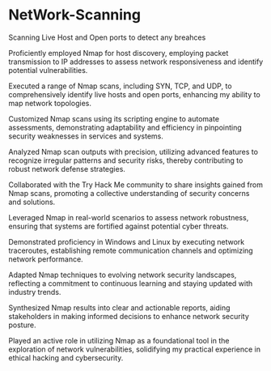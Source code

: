 # NetWork-Scanning
Scanning Live Host and Open ports to detect any breahces

Proficiently employed Nmap for host discovery, employing packet transmission to IP addresses to assess network responsiveness and identify potential vulnerabilities.

Executed a range of Nmap scans, including SYN, TCP, and UDP, to comprehensively identify live hosts and open ports, enhancing my ability to map network topologies.

Customized Nmap scans using its scripting engine to automate assessments, demonstrating adaptability and efficiency in pinpointing security weaknesses in services and systems.

Analyzed Nmap scan outputs with precision, utilizing advanced features to recognize irregular patterns and security risks, thereby contributing to robust network defense strategies.

Collaborated with the Try Hack Me community to share insights gained from Nmap scans, promoting a collective understanding of security concerns and solutions.

Leveraged Nmap in real-world scenarios to assess network robustness, ensuring that systems are fortified against potential cyber threats.

Demonstrated proficiency in Windows and Linux by executing network traceroutes, establishing remote communication channels and optimizing network performance.

Adapted Nmap techniques to evolving network security landscapes, reflecting a commitment to continuous learning and staying updated with industry trends.

Synthesized Nmap results into clear and actionable reports, aiding stakeholders in making informed decisions to enhance network security posture.

Played an active role in utilizing Nmap as a foundational tool in the exploration of network vulnerabilities, solidifying my practical experience in ethical hacking and cybersecurity.

